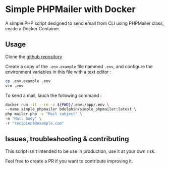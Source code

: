 # Simple PHPMailer with Docker

A simple PHP script designed to send email from CLI using PHPMailer class, inside a Docker Container.

## Usage

Clone the [github repository]()

Create a copy of the `.env.example` file nammed `.env`, and configure the environment variables in this file with a text editor :

```bash
cp .env.example .env
vim .env
```

To send a mail, lauch the following command :

```bash
docker run -it --rm -v ${PWD}/.env:/app/.env \
--name simple_phpmailer bdelphin/simple_phpmailer:latest \
php mailer.php -s "Mail subject" \
-m "Mail body" \
-r "recipient@example.com"
```

## Issues, troubleshooting & contributing

This script isn't intended to be use in production, use it at your own risk.

Feel free to create a PR if you want to contribute improving it.
